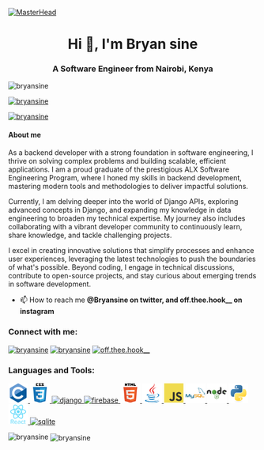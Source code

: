 [![MasterHead](https://1.bp.blogspot.com/-7A4WynwLsMw/XbBpCXG8fHI/AAAAAAAAMt4/uOa1bpLskYgrwGbllhSu2SDj_Mig8SXJQCLcBGAsYHQ/s1600/2000_600px.gif)](https://bryansine.io)
<h1 align="center">Hi 👋, I'm Bryan sine</h1>
<h3 align="center">A Software Engineer from Nairobi, Kenya</h3>
<!-- <img align="right" alt="coding" width "400" src="https://gifdb.com/images/high/fast-green-stream-coding-kjuq7exuta2jv16v.gif>
 -->
<p align="left"> <img src="https://komarev.com/ghpvc/?username=bryansine&label=Profile%20views&color=0e75b6&style=flat" alt="bryansine" /> </p>

<p align="left"> <a href="https://github.com/ryo-ma/github-profile-trophy"><img src="https://github-profile-trophy.vercel.app/?username=bryansine" alt="bryansine" /></a> </p>

<p align="left"> <a href="https://twitter.com/bryansine" target="blank"><img src="https://img.shields.io/twitter/follow/bryansine?logo=twitter&style=for-the-badge" alt="bryansine" /></a> </p>

<h4>About me </h4>
As a backend developer with a strong foundation in software engineering, I thrive on solving complex problems and building scalable, efficient applications. I am a proud graduate of the prestigious ALX Software Engineering Program, where I honed my skills in backend development, mastering modern tools and methodologies to deliver impactful solutions.

Currently, I am delving deeper into the world of Django APIs, exploring advanced concepts in Django, and expanding my knowledge in data engineering to broaden my technical expertise. My journey also includes collaborating with a vibrant developer community to continuously learn, share knowledge, and tackle challenging projects.

I excel in creating innovative solutions that simplify processes and enhance user experiences, leveraging the latest technologies to push the boundaries of what's possible. Beyond coding, I engage in technical discussions, contribute to open-source projects, and stay curious about emerging trends in software development.

- 📫 How to reach me **@Bryansine on twitter, and off.thee.hook__ on instagram**

<h3 align="left">Connect with me:</h3>
<p align="left">
<a href="https://dev.to/bryansine" target="blank"><img align="center" src="https://raw.githubusercontent.com/rahuldkjain/github-profile-readme-generator/master/src/images/icons/Social/devto.svg" alt="bryansine" height="30" width="40" /></a>
<a href="https://twitter.com/bryansine" target="blank"><img align="center" src="https://raw.githubusercontent.com/rahuldkjain/github-profile-readme-generator/master/src/images/icons/Social/twitter.svg" alt="bryansine" height="30" width="40" /></a>
<a href="https://instagram.com/off.thee.hook__" target="blank"><img align="center" src="https://raw.githubusercontent.com/rahuldkjain/github-profile-readme-generator/master/src/images/icons/Social/instagram.svg" alt="off.thee.hook__" height="30" width="40" /></a>
</p>

<h3 align="left">Languages and Tools:</h3>
<p align="left"> <a href="https://www.cprogramming.com/" target="_blank" rel="noreferrer"> <img src="https://raw.githubusercontent.com/devicons/devicon/master/icons/c/c-original.svg" alt="c" width="40" height="40"/> </a> <a href="https://www.w3schools.com/css/" target="_blank" rel="noreferrer"> <img src="https://raw.githubusercontent.com/devicons/devicon/master/icons/css3/css3-original-wordmark.svg" alt="css3" width="40" height="40"/> </a> <a href="https://www.djangoproject.com/" target="_blank" rel="noreferrer"> <img src="https://cdn.worldvectorlogo.com/logos/django.svg" alt="django" width="40" height="40"/> </a> <a href="https://firebase.google.com/" target="_blank" rel="noreferrer"> <img src="https://www.vectorlogo.zone/logos/firebase/firebase-icon.svg" alt="firebase" width="40" height="40"/> </a> <a href="https://www.w3.org/html/" target="_blank" rel="noreferrer"> <img src="https://raw.githubusercontent.com/devicons/devicon/master/icons/html5/html5-original-wordmark.svg" alt="html5" width="40" height="40"/> </a> <a href="https://www.java.com" target="_blank" rel="noreferrer"> <img src="https://raw.githubusercontent.com/devicons/devicon/master/icons/java/java-original.svg" alt="java" width="40" height="40"/> </a> <a href="https://developer.mozilla.org/en-US/docs/Web/JavaScript" target="_blank" rel="noreferrer"> <img src="https://raw.githubusercontent.com/devicons/devicon/master/icons/javascript/javascript-original.svg" alt="javascript" width="40" height="40"/> </a> <a href="https://www.mysql.com/" target="_blank" rel="noreferrer"> <img src="https://raw.githubusercontent.com/devicons/devicon/master/icons/mysql/mysql-original-wordmark.svg" alt="mysql" width="40" height="40"/> </a> <a href="https://nodejs.org" target="_blank" rel="noreferrer"> <img src="https://raw.githubusercontent.com/devicons/devicon/master/icons/nodejs/nodejs-original-wordmark.svg" alt="nodejs" width="40" height="40"/> </a> <a href="https://www.python.org" target="_blank" rel="noreferrer"> <img src="https://raw.githubusercontent.com/devicons/devicon/master/icons/python/python-original.svg" alt="python" width="40" height="40"/> </a> <a href="https://reactjs.org/" target="_blank" rel="noreferrer"> <img src="https://raw.githubusercontent.com/devicons/devicon/master/icons/react/react-original-wordmark.svg" alt="react" width="40" height="40"/> </a> <a href="https://www.sqlite.org/" target="_blank" rel="noreferrer"> <img src="https://www.vectorlogo.zone/logos/sqlite/sqlite-icon.svg" alt="sqlite" width="40" height="40"/> </a> </p>

<p><img align="left" src="https://github-readme-stats.vercel.app/api/top-langs?username=bryansine&show_icons=true&locale=en&layout=compact" alt="bryansine" /></p>

<p>&nbsp;<img align="center" src="https://github-readme-stats.vercel.app/api?username=bryansine&show_icons=true&locale=en" alt="bryansine" /></p>
